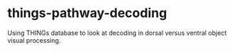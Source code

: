 # things-pathway-decoding
Using THINGs database to look at decoding in dorsal versus ventral object visual processing.
